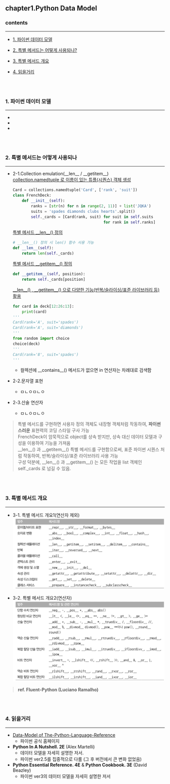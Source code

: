 ## chapter1.Python Data Model

### contents
___

- [1. 파이썬 데이터 모델](#1-파이썬-데이터-모델)

- [2. 특별 메서드는 어떻게 사용되나?](#2-특별-메서드는-어떻게-사용되나)

- [3. 특별 메서드 개요](#3-특별-메서드-개요)

- [4. 읽을거리](#4-읽을거리)

<br></br>

### 1. 파이썬 데이터 모델
___
  -
  -
  -


<br></br>

### 2. 특별 메서드는 어떻게 사용되나
___
  - 2-1.Collection emulation(\_\_len\_\_ / \_\_getitem\_\_)
    <br><u>collection.namedtuple 로 이름이 있는 튜플(시퀀스) 객체 생성</u>      
    ```python
    Card = collections.namedtuple('Card', ['rank', 'suit'])
    class FrenchDeck:
        def __init__(self):
            ranks = [str(n) for n in range(2, 11)] + list('JQKA')
            suits = 'spades diamonds clubs hearts'.split()
            self._cards = [Card(rank, suit) for suit in self.suits
                                            for rank in self.ranks]
    ```
    <u>특별 메서드 \_\_len\_\_() 정의</u> 
    ```python
    # __len__() 정의 시 len() 함수 사용 가능
    def __len__(self):
        return len(self._cards)
    ```
    <u>특별 메서드 \_\_getitem\_\_() 정의</U>
    ```python
    def __getitem__(self, position):
        return self._cards[position] 
    ```
    <u>\_\_len\_\_() , \_\_getitem\_\_() 으로 다양한 기능(반복/슬라이싱/표준 라이브러리 등) 활용</u> 
    ```python
    for card in deck[12:26:13]:
        print(card)
    '''
    Card(rank='A', suit='spades')
    Card(rank='A', suit='diamonds')
    '''
    from random import choice
    choice(deck)
    '''
    Card(rank='8', suit='spades')
    '''
    ```
    - 컬렉션에 \_\_contains\_\_() 메서드가 없으면 in 연산자는 차례대로 검색함


  - 2-2.문자열 표현
    - ㅁㄴㅇㅁㄴㅇ

  - 2-3.산술 연산자
    - ㅁㄴㅇㅁㄴㅇ

  > 특별 메서드를 구현하면 사용자 정의 객체도 내장형 객체처럼 작동하여, **파이썬스러운** 표현력의 코딩 스타일 구사 가능 <br>
  > FrenchDeck이 암묵적으로 object를 상속 받지만, 상속 대신 데이터 모델과 구성을 이용하여 기능을 가져옴 <br>
  > \_\_len\_\_() 과 \_\_getitem\_\_() 특별 메서드를 구현함으로써, 표준 파이썬 시퀀스 처럼 작동하여, 반복/슬라이싱/표준 라이브러리 사용 가능 <br>
  > 구성 덕분에,  \_\_len\_\_() 과 \_\_getitem\_\_() 는 모든 작업을 list 객체인 self._cards 로 넘길 수 있음.

<br></br>

### 3. 특별 메서드 개요
___
  - 3-1. 특별 메서드 개요1(연산자 제외) 
   ![특별 메서드 개요1(연산자 제외)](_pictures/01_특별_메서드_개요1_연산자_제외.jpeg)

  - 3-2. 특별 메서드 개요2(연산자)
   ![특별 메서드 개요2(연산자)](_pictures/01_특별_메서드_개요2_연산자.jpeg)
  
  > **ref. Fluent-Python (Luciano Ramalho)** 

<br></br>

### 4. 읽을거리
___
  - [Data-Model of The-Python-Language-Reference](http://docs.python.org/3/reference/datamodel.html)
    - 파이썬 공식 홈페이지
  - **Python In A Nutshell. 2E** (Alex Martelli)
    - 데이터 모델을 자세히 설명한 저서. 
    - 파이썬 ver2.5를 집중적으로 다룸 (그 후 버전에서 큰 변화 없었음)
  - **Python Essential Reference. 4E** & **Python Cookbook. 3E** (David Beazley) 
    - 파이썬 ver3의 데이터 모델을 자세히 설명한 저서

